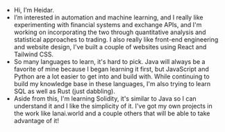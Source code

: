 - Hi, I’m Heidar.
- I’m interested in automation and machine learning, and I really like experimenting with financial systems and exchange APIs, and I'm working on incorporating the two through quantitative analysis and statistical approaches to trading. I also really like front-end engineering and website design, I've built a couple of websites using React and Tailwind CSS.
- So many languages to learn, it's hard to pick. Java will always be a favorite of mine because I began learning it first, but JavaScript and Python are a lot easier to get into and build with. While continuing to build my knowledge base in these languages, I'm also trying to learn SQL as well as Rust (just dabbling).
- Aside from this, I'm learning Solidity, it's similar to Java so I can understand it and I like the simplicity of it. I've got my own projects in the work like lanai.world and a couple others that will be able to take advantage of it!
